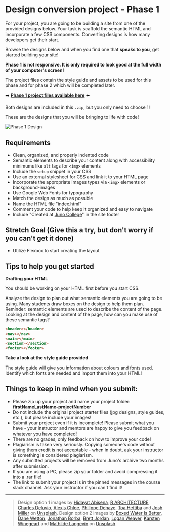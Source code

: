 # Design conversion project - Phase 1

For your project, you are going to be building a site from one of the provided designs below. Your task is scaffold the semantic HTML and incorporate a few CSS components. Converting designs is how many developers get their start.

Browse the designs below and when you find one that **speaks to you**, get started building your site!

**Phase 1 is not responsive. It is only required to look good at the full width of your computer's screen!**

The project files contain the style guide and assets to be used for this phase and for phase 2 which will be completed later.

➡️ **[Phase 1 project files available here](https://github.com/HackerYou/con-ed-web-dev/raw/main/projects/8day-accelerated-project-phase1/design-conversion-project-phase1.zip)** ⬅️

Both designs are included in this `.zip`, but you only need to choose 1!

These are the designs that you will be bringing to life with code!

![Phase 1 Design](https://github.com/HackerYou/con-ed-web-dev/raw/main/projects/8day-accelerated-project-phase1/phase1-preview.jpg)


## Requirements

* Clean, organized, and properly indented code
* Semantic elements to describe your content along with accessibility minimums like `alt` tags for `<img>` elements
* Include the `setup` snippet in your CSS
* Use an external stylesheet for CSS and link it to your HTML page
* Incorporate the appropriate images types via `<img>` elements or background-images
* Use Google Web Fonts for typography
* Match the design as much as possible
* Name the HTML file "index.html"
* Comment your code to help keep it organized and easy to navigate
* Include "Created at [Juno College](https://junocollege.com/)" in the site footer

## Stretch Goal (Give this a try, but don't worry if you can't get it done)

* Utilize Flexbox to start creating the layout

## Tips to help you get started

**Drafting your HTML**

You should be working on your HTML first before you start CSS.

Analyze the design to plan out what semantic elements you are going to be using. Many students draw boxes on the design to help them plan. Reminder: semantic elements are used to describe the content of the page. Looking at the design and content of the page, how can you make use of these semantic tags?

```html
<header></header>
<nav></nav>
<main></main>
<section></section>
<footer></footer>
```

**Take a look at the style guide provided**

The style guide will give you information about colours and fonts used. Identify which fonts are needed and import them into your HTML!


## Things to keep in mind when you submit:
* Please zip up your project and name your project folder:  **firstNameLastName-projectNumber**
* Do not include the original project starter files (jpg designs, style guides, etc.), but please include your images!
* Submit your project even if it is incomplete! Please submit what you have - your instructor and mentors are happy to give you feedback on whatever you have completed!
* There are no grades, only feedback on how to improve your code!
* Plagiarism is taken very seriously. Copying someone's code without giving them credit is not acceptable - when in doubt, ask your instructor is something is considered plagiarism.
* Any submitted projects will be removed from Juno's archive two months after submission.
* If you are using a PC, please zip your folder and avoid compressing it into a .rar file!
* The link to submit your project is in the pinned messages in the course slack channel. Ask your instructor if you can't find it!

---
> Design option 1 images by [Hidayat Abisena](https://unsplash.com/@plegmasena?utm_source=unsplash&utm_medium=referral&utm_content=creditCopyText), [R ARCHITECTURE](https://unsplash.com/@rarchitecture_melbourne?utm_source=unsplash&utm_medium=referral&utm_content=creditCopyText), [Charles Deluvio](https://unsplash.com/@charlesdeluvio?utm_source=unsplash&utm_medium=referral&utm_content=creditCopyText), [Alexis Chloe](https://unsplash.com/@alexischloe?utm_source=unsplash&utm_medium=referral&utm_content=creditCopyText), [Philippe Dehaye](https://unsplash.com/@dehaye?utm_source=unsplash&utm_medium=referral&utm_content=creditCopyText), [Toa Heftiba](https://unsplash.com/@heftiba?utm_source=unsplash&utm_medium=referral&utm_content=creditCopyText) and [Josh Miller](https://unsplash.com/@joshmillerdp?utm_source=unsplash&utm_medium=referral&utm_content=creditCopyText) on [Unsplash](https://unsplash.com/).
> Design option 2 images by [Boxed Water Is Better](https://unsplash.com/@boxedwater?utm_source=unsplash&utm_medium=referral&utm_content=creditCopyText), [Dane Wetton](https://unsplash.com/@dane_aw?utm_source=unsplash&utm_medium=referral&utm_content=creditCopyText), [Jonathan Borba](https://unsplash.com/@jonathanborba?utm_source=unsplash&utm_medium=referral&utm_content=creditCopyText), [Brett Jordan](https://unsplash.com/@brett_jordan?utm_source=unsplash&utm_medium=referral&utm_content=creditCopyText), [Logan Weaver](https://unsplash.com/@lgnwvr?utm_source=unsplash&utm_medium=referral&utm_content=creditCopyText), [Karsten Winegeart](https://unsplash.com/@karsten116?utm_source=unsplash&utm_medium=referral&utm_content=creditCopyText) and [Mathilde Langevin](https://unsplash.com/@mathildelangevin?utm_source=unsplash&utm_medium=referral&utm_content=creditCopyText) on [Unsplash](https://unsplash.com/).
